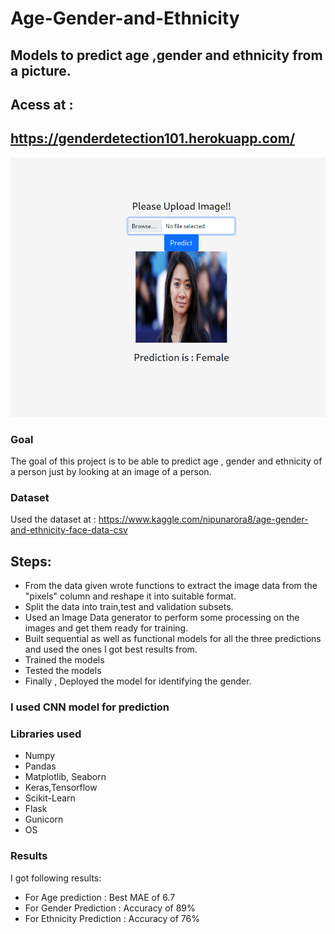 # Age-Gender-and-Ethnicity
## Models to predict age ,gender and ethnicity from a picture.
## Acess at :
## https://genderdetection101.herokuapp.com/

![Demo](https://raw.githubusercontent.com/Anshal55/Age-Gender-and-Ethnicity/main/Images/h102.png)

### Goal
The goal of this project is to be able to predict age , gender and ethnicity of a person just by looking at an image of a person.

### Dataset 
Used the dataset at : https://www.kaggle.com/nipunarora8/age-gender-and-ethnicity-face-data-csv

## Steps:
- From the data given wrote functions to extract the image data from the "pixels" column and reshape it into suitable format.
- Split the data into train,test and validation subsets.
- Used an Image Data generator to perform some processing on the images and get them ready for training.
- Built sequential as well as functional models for all the three predictions and used the ones I got best results from.
- Trained the models
- Tested the models
- Finally , Deployed the model for identifying the gender.

### I used CNN model for prediction

### Libraries used
- Numpy
- Pandas
- Matplotlib, Seaborn
- Keras,Tensorflow
- Scikit-Learn
- Flask
- Gunicorn
- OS

### Results
I got following results:
- For Age prediction : Best MAE of 6.7
- For Gender Prediction : Accuracy of 89%
- For Ethnicity Prediction : Accuracy of 76%
